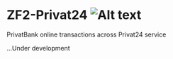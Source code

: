 ZF2-Privat24 ![Alt text](https://api.privatbank.ua/p24api/img/privat.png "PrivatBank")
============

PrivatBank online transactions across Privat24 service

...Under development
